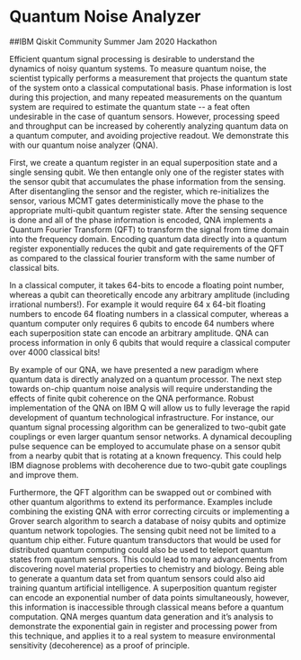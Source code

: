 # Quantum Noise Analyzer
##IBM Qiskit Community Summer Jam 2020 Hackathon

Efficient quantum signal processing is desirable to understand the dynamics of noisy quantum systems. To measure quantum noise, the scientist typically performs a measurement that projects the quantum state of the system onto a classical computational basis. Phase information is lost during this projection, and many repeated measurements on the quantum system are required to estimate the quantum state -- a feat often undesirable in the case of quantum sensors. However, processing speed and throughput can be increased by coherently analyzing quantum data on a quantum computer, and avoiding projective readout. We demonstrate this with our quantum noise analyzer (QNA). 

First, we create a quantum register in an equal superposition state and a single sensing qubit. We then entangle only one of the register states with the sensor qubit that accumulates the phase information from the sensing. After disentangling the sensor and the register, which re-initializes the sensor, various MCMT gates deterministically move the phase to the appropriate multi-qubit quantum register state. After the sensing sequence is done and all of the phase information is encoded, QNA implements a Quantum Fourier Transform (QFT) to transform the signal from time domain into the frequency domain. Encoding quantum data directly into a quantum register exponentially reduces the qubit and gate requirements of the QFT as compared to the classical fourier transform with the same number of classical bits.

In a classical computer, it takes 64-bits to encode a floating point number, whereas a qubit can theoretically encode any arbitrary amplitude (including irrational numbers!). For example it would require 64 x 64-bit floating numbers to encode 64 floating numbers in a classical computer, whereas a quantum computer only requires 6 qubits to encode 64 numbers where each superposition state can encode an arbitrary amplitude. QNA can process information in only 6 qubits that would require a classical computer over 4000 classical bits!

By example of our QNA, we have presented a new paradigm where quantum data is directly analyzed on a quantum processor. The next step towards on-chip quantum noise analysis will require understanding the effects of finite qubit coherence on the QNA performance. Robust implementation of the QNA on IBM Q will allow us to fully leverage the rapid development of quantum technological infrastructure. For instance, our quantum signal processing algorithm can be generalized to two-qubit gate couplings or even larger quantum sensor networks. A dynamical decoupling pulse sequence can be employed to accumulate phase on a sensor qubit from a nearby qubit that is rotating at a known frequency. This could help IBM diagnose problems with decoherence due to two-qubit gate couplings and improve them. 

Furthermore, the QFT algorithm can be swapped out or combined with other quantum algorithms to extend its performance. Examples include combining the existing QNA with error correcting circuits or implementing a Grover search algorithm to search a database of noisy qubits and optimize quantum network topologies. The sensing qubit need not be limited to a quantum chip either. Future quantum transductors that would be used for distributed quantum computing could also be used to teleport quantum states from quantum sensors. This could lead to many advancements from discovering novel material properties to chemistry and biology. Being able to generate a quantum data set from quantum sensors could also aid training quantum artificial intelligence. A superposition quantum register can encode an exponential number of data points simultaneously, however, this information is inaccessible through classical means before a quantum computation. QNA merges quantum data generation and it’s analysis to demonstrate the exponential gain in register and processing power from this technique, and applies it to a real system to measure environmental sensitivity (decoherence) as a proof of principle.
